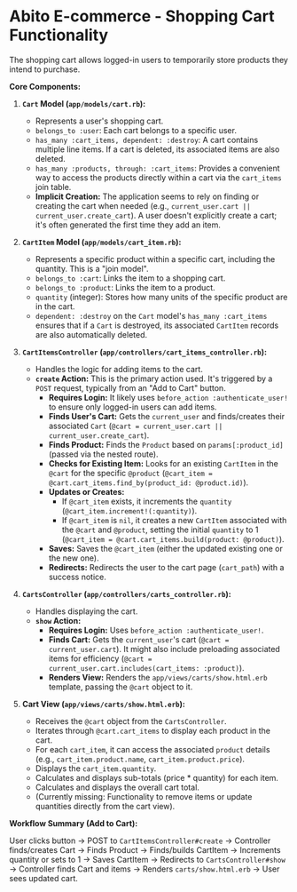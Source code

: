 # Abito E-commerce - Shopping Cart Functionality

The shopping cart allows logged-in users to temporarily store products they intend to purchase.

**Core Components:**

1.  **`Cart` Model (`app/models/cart.rb`):**
    *   Represents a user's shopping cart.
    *   `belongs_to :user`: Each cart belongs to a specific user.
    *   `has_many :cart_items, dependent: :destroy`: A cart contains multiple line items. If a cart is deleted, its associated items are also deleted.
    *   `has_many :products, through: :cart_items`: Provides a convenient way to access the products directly within a cart via the `cart_items` join table.
    *   **Implicit Creation:** The application seems to rely on finding or creating the cart when needed (e.g., `current_user.cart || current_user.create_cart`). A user doesn't explicitly create a cart; it's often generated the first time they add an item.

2.  **`CartItem` Model (`app/models/cart_item.rb`):**
    *   Represents a specific product within a specific cart, including the quantity. This is a "join model".
    *   `belongs_to :cart`: Links the item to a shopping cart.
    *   `belongs_to :product`: Links the item to a product.
    *   `quantity` (integer): Stores how many units of the specific product are in the cart.
    *   `dependent: :destroy` on the `Cart` model's `has_many :cart_items` ensures that if a `Cart` is destroyed, its associated `CartItem` records are also automatically deleted.

3.  **`CartItemsController` (`app/controllers/cart_items_controller.rb`):**
    *   Handles the logic for adding items to the cart.
    *   **`create` Action:** This is the primary action used. It's triggered by a `POST` request, typically from an "Add to Cart" button.
        *   **Requires Login:** It likely uses `before_action :authenticate_user!` to ensure only logged-in users can add items.
        *   **Finds User's Cart:** Gets the `current_user` and finds/creates their associated `Cart` (`@cart = current_user.cart || current_user.create_cart`).
        *   **Finds Product:** Finds the `Product` based on `params[:product_id]` (passed via the nested route).
        *   **Checks for Existing Item:** Looks for an existing `CartItem` in the `@cart` for the specific `@product` (`@cart_item = @cart.cart_items.find_by(product_id: @product.id)`).
        *   **Updates or Creates:**
            *   If `@cart_item` exists, it increments the `quantity` (`@cart_item.increment!(:quantity)`).
            *   If `@cart_item` is `nil`, it creates a new `CartItem` associated with the `@cart` and `@product`, setting the initial `quantity` to 1 (`@cart_item = @cart.cart_items.build(product: @product)`).
        *   **Saves:** Saves the `@cart_item` (either the updated existing one or the new one).
        *   **Redirects:** Redirects the user to the cart page (`cart_path`) with a success notice.

4.  **`CartsController` (`app/controllers/carts_controller.rb`):**
    *   Handles displaying the cart.
    *   **`show` Action:**
        *   **Requires Login:** Uses `before_action :authenticate_user!`.
        *   **Finds Cart:** Gets the `current_user`'s cart (`@cart = current_user.cart`). It might also include preloading associated items for efficiency (`@cart = current_user.cart.includes(cart_items: :product)`).
        *   **Renders View:** Renders the `app/views/carts/show.html.erb` template, passing the `@cart` object to it.

5.  **Cart View (`app/views/carts/show.html.erb`):**
    *   Receives the `@cart` object from the `CartsController`.
    *   Iterates through `@cart.cart_items` to display each product in the cart.
    *   For each `cart_item`, it can access the associated `product` details (e.g., `cart_item.product.name`, `cart_item.product.price`).
    *   Displays the `cart_item.quantity`.
    *   Calculates and displays sub-totals (price * quantity) for each item.
    *   Calculates and displays the overall cart total.
    *   (Currently missing: Functionality to remove items or update quantities directly from the cart view).

**Workflow Summary (Add to Cart):**

User clicks button -> POST to `CartItemsController#create` -> Controller finds/creates Cart -> Finds Product -> Finds/builds CartItem -> Increments quantity or sets to 1 -> Saves CartItem -> Redirects to `CartsController#show` -> Controller finds Cart and items -> Renders `carts/show.html.erb` -> User sees updated cart.
